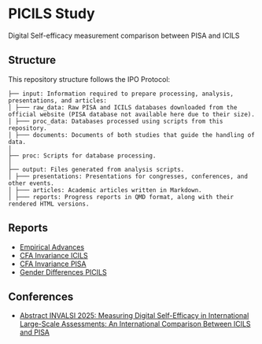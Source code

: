 # PICILS Study
Digital Self-efficacy measurement comparison between PISA and ICILS

## Structure

This repository structure follows the IPO Protocol:

```
├── input: Information required to prepare processing, analysis, presentations, and articles:
│ ├─── raw_data: Raw PISA and ICILS databases downloaded from the official website (PISA database not available here due to their size).
│ ├─── proc_data: Databases processed using scripts from this repository.
│ ├─── documents: Documents of both studies that guide the handling of data.
│
├── proc: Scripts for database processing.
│
├── output: Files generated from analysis scripts.
│ ├─── presentations: Presentations for congresses, conferences, and other events.
│ ├─── articles: Academic articles written in Markdown.
│ ├─── reports: Progress reports in QMD format, along with their rendered HTML versions.
```


## Reports

- [Empirical Advances](https://milenio-nudos.github.io/picils_dse/output/reports/1-avances.html)
- [CFA Invariance ICILS](https://milenio-nudos.github.io/picils_dse/output/reports/2-cfa-invariance-icils.html)
- [CFA Invariance PISA](https://milenio-nudos.github.io/picils_dse/output/reports/3-cfa-invariance-pisa.html)
- [Gender Differences PICILS](https://milenio-nudos.github.io/picils_dse/output/reports/4-plot-gender-diff.html)



## Conferences

- [Abstract INVALSI 2025: Measuring Digital Self-Efficacy in International Large-Scale Assessments: An International Comparison Between ICILS and PISA ](https://milenio-nudos.github.io/picils_dse/output/conferences/invalsi2025/abstract-invalsi.html)


